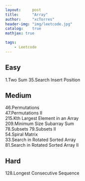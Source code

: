 ```yaml
---
layout:     post
title:      "Array"
author:     "xcTorres"
header-img: "img/leetcode.jpg"
catalog:    true
mathjax: true

tags:
    - Leetcode
---    
```


## Easy
1.Two Sum
35.Search Insert Position

## Medium
46.Permutations  
47.Permutations II  
215.Kth Largest Element in an Array  
209.Minimum Size Subarray Sum  
78.Subsets 
79.Subsets II  
54.Spiral Matrix  
33.Search in Rotated Sorted Array  
81.Search in Rotated Sorted Array II

## Hard
128.Longest Consecutive Sequence

